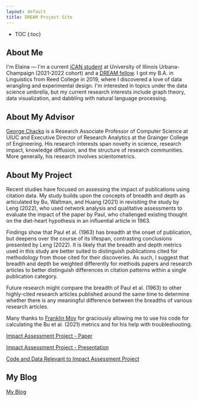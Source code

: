 ```yaml
---
layout: default
title: DREAM Project Site
---
```


* TOC
{:toc}

## About Me

I'm Elaina — I'm a current [iCAN student](https://cs.illinois.edu/academics/graduate/ican) at University of Illinois Urbana-Champaign (2021-2022 cohort) and a [DREAM fellow](https://tech.mines.edu/dream/). I got my B.A. in Linguistics from Reed College in 2019, where I discovered a love of data wrangling and experimental design. I'm interested in topics under the data science umbrella, but my current research interests include graph theory, data visualization, and dabbling with natural language processing. 

## About My Advisor

<a href="https://cs.illinois.edu/about/people/faculty/chackoge">George Chacko</a> is a Research Associate Professor of Computer Science at UIUC and Executive Director of Research Analytics at the Grainger College of Engineering. His research interests span novelty in science, research impact, knowledge diffusion, and the structure of research communities. More generally, his research involves scientometrics.

## About My Project

Recent studies have focused on assessing the impact of publications using citation data. My study builds upon the concepts of breadth and depth as articulated by Bu, Waltman, and Huang (2021) in revisiting the study by Leng (2022), who used network analysis and qualitative assessments to evaluate the impact of the paper by Paul, who challenged existing thought on the diet-heart hypothesis in an influential article in 1963. 

Findings show that Paul et al. (1963) has breadth at the onset of publication, but deepens over the course of its lifespan, contrasting conclusions presented by Leng (2022). It is likely that the breadth and depth metrics used in this study are better suited to distinguish publications cited for methodology from those cited for their discoveries. As such, I suggest that breadth and depth be weighted differently for methods papers and research articles to better distinguish differences in citation patterns within a single publication category.

Future research might compare the breadth of Paul et al. (1963) to other highly-cited research articles published around the same time to determine whether there is any meaningful difference between the breadths of various research articles.

Many thanks to [Franklin Moy](https://github.com/franklinmoy3) for graciously allowing me to use his code for calculating the Bu et al. (2021) metrics and for his help with troubleshooting. 

[Impact Assessment Project - Paper](files/finalreport.pdf)

[Impact Assessment Project - Presentation](files/finalreportpres.pdf)

[Code and Data Relevant to Impact Assessment Project](https://github.com/el-wittmer/CS597_2022/tree/main/Impact_Assessment)

## My Blog

[My Blog](blog.html)

